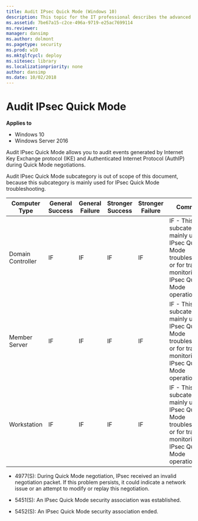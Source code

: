 ```yaml
---
title: Audit IPsec Quick Mode (Windows 10)
description: This topic for the IT professional describes the advanced security audit policy setting, Audit IPsec Quick Mode, which determines whether the operating system generates audit events for the results of the Internet Key Exchange (IKE) protocol and Authenticated Internet Protocol (AuthIP) during Quick Mode negotiations.
ms.assetid: 7be67a15-c2ce-496a-9719-e25ac7699114
ms.reviewer: 
manager: dansimp
ms.author: dolmont
ms.pagetype: security
ms.prod: w10
ms.mktglfcycl: deploy
ms.sitesec: library
ms.localizationpriority: none
author: dansimp
ms.date: 10/02/2018
---
```


# Audit IPsec Quick Mode

**Applies to**
-   Windows 10
-   Windows Server 2016

Audit IPsec Quick Mode allows you to audit events generated by Internet Key Exchange protocol (IKE) and Authenticated Internet Protocol (AuthIP) during Quick Mode negotiations.

Audit IPsec Quick Mode subcategory is out of scope of this document, because this subcategory is mainly used for IPsec Quick Mode troubleshooting.

| Computer Type     | General Success | General Failure | Stronger Success | Stronger Failure | Comments |
|-------------------|-----------------|-----------------|------------------|------------------|----------|
| Domain Controller | IF              | IF              | IF               | IF               | IF - This subcategory is mainly used for IPsec Quick Mode troubleshooting, or for tracing or monitoring IPsec Quick Mode operations. |
| Member Server     | IF              | IF              | IF               | IF               | IF - This subcategory is mainly used for IPsec Quick Mode troubleshooting, or for tracing or monitoring IPsec Quick Mode operations. |
| Workstation       | IF              | IF              | IF               | IF               | IF - This subcategory is mainly used for IPsec Quick Mode troubleshooting, or for tracing or monitoring IPsec Quick Mode operations. |

- 4977(S): During Quick Mode negotiation, IPsec received an invalid negotiation packet. If this problem persists, it could indicate a network issue or an attempt to modify or replay this negotiation.

- 5451(S): An IPsec Quick Mode security association was established.

- 5452(S): An IPsec Quick Mode security association ended.
